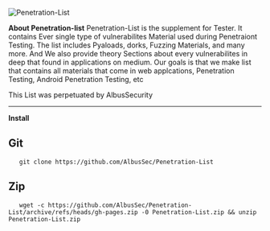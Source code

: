 ![Penetration-List ](https://user-images.githubusercontent.com/64241933/147803045-5bd7cee9-9bf3-4807-8f05-a6bc812d85ce.png)

**About Penetration-list**
Penetration-List is the supplement for Tester. It contains Ever single type of vulnerabilites Material used during Penetraiont Testing. The list includes Pyaloads, dorks, Fuzzing Materials, and many more. And We also provide theory Sections about every vulnerabilites in deep that found in applications on medium. Our goals is that we make list that contains all materials that come in web applcations, Penetration Testing, Android Penetration Testing, etc

This List was perpetuated by AlbusSecurity 

--------------------------------------------------------------------------------------------------------------------------------------------------------------

**Install**

## Git  
```
   git clone https://github.com/AlbusSec/Penetration-List
```

## Zip 
```
   wget -c https://github.com/AlbusSec/Penetration-List/archive/refs/heads/gh-pages.zip -0 Penetration-List.zip && unzip Penetration-List.zip
```




